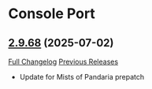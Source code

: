 # Console Port

## [2.9.68](https://github.com/seblindfors/ConsolePort/tree/2.9.68) (2025-07-02)
[Full Changelog](https://github.com/seblindfors/ConsolePort/compare/2.9.67...2.9.68) [Previous Releases](https://github.com/seblindfors/ConsolePort/releases)

- Update for Mists of Pandaria prepatch  
